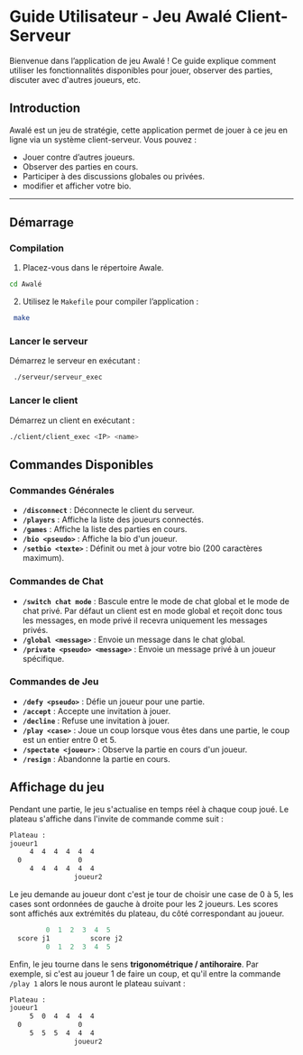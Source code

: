 # Guide Utilisateur - Jeu Awalé Client-Serveur

Bienvenue dans l’application de jeu Awalé ! Ce guide explique comment utiliser les fonctionnalités disponibles pour jouer, observer des parties, discuter avec d'autres joueurs, etc.

## Introduction

Awalé est un jeu de stratégie, cette application permet de jouer à ce jeu en ligne via un système client-serveur. Vous pouvez :
- Jouer contre d’autres joueurs.
- Observer des parties en cours.
- Participer à des discussions globales ou privées.
- modifier et afficher votre bio.

---

## Démarrage
### Compilation
1. Placez-vous dans le répertoire Awale.
```bash
cd Awalé
```   
2. Utilisez le `Makefile` pour compiler l’application :
```bash
 make
```   
### Lancer le serveur
Démarrez le serveur en exécutant :
```bash
 ./serveur/serveur_exec
```
### Lancer le client
Démarrez un client en exécutant :
```bash
./client/client_exec <IP> <name>
```
## Commandes Disponibles

### Commandes Générales
- **`/disconnect`** : Déconnecte le client du serveur.
- **`/players`** : Affiche la liste des joueurs connectés.
- **`/games`** : Affiche la liste des parties en cours.
- **`/bio <pseudo>`** : Affiche la bio d'un joueur.
- **`/setbio <texte>`** : Définit ou met à jour votre bio (200 caractères maximum).

### Commandes de Chat
- **`/switch chat mode`** : Bascule entre le mode de chat global et le mode de chat privé. Par défaut un client est en mode global et reçoit donc tous les messages, en mode privé il recevra uniquement les messages privés.
- **`/global <message>`** : Envoie un message dans le chat global.
- **`/private <pseudo> <message>`** : Envoie un message privé à un joueur spécifique.

### Commandes de Jeu
- **`/defy <pseudo>`** : Défie un joueur pour une partie.
- **`/accept`** : Accepte une invitation à jouer.
- **`/decline`** : Refuse une invitation à jouer.
- **`/play <case>`** : Joue un coup lorsque vous êtes dans une partie, le coup est un entier entre 0 et 5.
- **`/spectate <joueur>`** : Observe la partie en cours d'un joueur.
- **`/resign`** : Abandonne la partie en cours.

## Affichage du jeu
Pendant une partie, le jeu s'actualise en temps réel à chaque coup joué.
Le plateau s'affiche dans l'invite de commande comme suit :

```bash
Plateau :
joueur1
	 4  4  4  4  4  4 
  0				 0
	 4  4  4  4  4  4 
				joueur2
```
Le jeu demande au joueur dont c'est je tour de choisir une case de 0 à 5, les cases sont ordonnées de gauche à droite pour les 2 joueurs. Les scores sont affichés aux extrémités du plateau, du côté correspondant au joueur.
```c
	     0  1  2  3  4  5 
  score j1			score j2
	     0  1  2  3  4  5 
```
Enfin, le jeu tourne dans le sens **trigonométrique / antihoraire**. 
Par exemple, si c'est au joueur 1 de faire un coup, et qu'il entre la commande `/play 1` alors le nous auront le plateau suivant : 
```bash
Plateau :
joueur1
	 5  0  4  4  4  4 
  0				 0
	 5  5  5  4  4  4 
				joueur2
```
